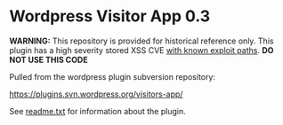#  Wordpress Visitor App 0.3

**WARNING:** This repository is provided for historical reference only. This plugin has a high severity stored XSS CVE [with known exploit paths](https://www.exploit-db.com/exploits/49972). **DO NOT USE THIS CODE**

Pulled from the wordpress plugin subversion repository:

https://plugins.svn.wordpress.org/visitors-app/

See [readme.txt](readme.txt) for information about the plugin.